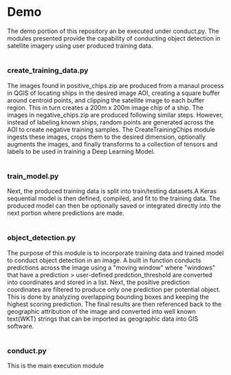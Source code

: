 # Demo
The demo portion of this repository an be executed under conduct.py. The modules presented provide the capability of conducting object detection in satellite imagery using user produced training data.
#
### create_training_data.py
The images found in positive_chips.zip are produced from a manaul process in QGIS of locating ships in the desired image AOI, creating a square buffer around centroid points, and clipping the satellite image to each buffer region. This in turn creates a 200m x 200m image chip of a ship. The images in negative_chips.zip are produced following similar steps. However, instead of labeling known ships, random points are generated across the AOI to create negative training samples. The CreateTrainingChips module ingests these images, crops them to the desired dimension, optionally augments the images, and finally transforms to a collection of tensors and labels to be used in training a Deep Learning Model.
#
### train_model.py
Next, the produced training data is split into train/testing datasets.A Keras sequential model is then defined, compiled, and fit to the training data. The produced model can then be optionally saved or integrated directly into the next portion where predictions are made.

#
### object_detection.py
The purpose of this module is to incorporate training data and trained model to conduct object detection in an image. A built in function conducts predictions across the image using a "moving window" where "windows" that have a prediction > user-defined predction_threshold are converted into coordinates and stored 
in a list. Next, the positive prediction coordinates are filtered to produce only one prediction per potential object. This is done by analyzing overlapping bounding boxes and keeping the highest scoring prediction. The final results are then referenced back to the geographic attribution of the image and converted 
into well known text(WKT) strings that can be imported as geographic data into GIS software.

#
### conduct.py
This is the main execution module
